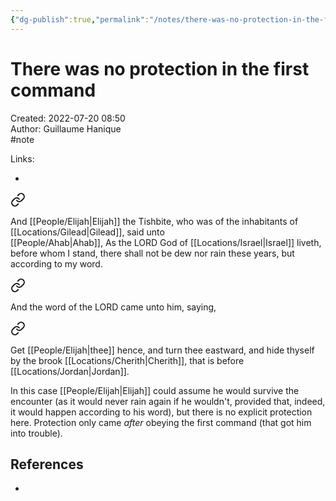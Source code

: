 ```yaml
---
{"dg-publish":true,"permalink":"/notes/there-was-no-protection-in-the-first-command/"}
---
```


# There was no protection in the first command

Created: 2022-07-20 08:50  
Author: Guillaume Hanique  
#note

Links:

- 


<div class="transclusion internal-embed is-loaded"><a class="markdown-embed-link" href="/scripture/kjv/1-kings-kjv/1-kings-17-kjv/1-kings-17-1-kjv/" aria-label="Open link"><svg xmlns="http://www.w3.org/2000/svg" width="24" height="24" viewBox="0 0 24 24" fill="none" stroke="currentColor" stroke-width="2" stroke-linecap="round" stroke-linejoin="round" class="svg-icon lucide-link"><path d="M10 13a5 5 0 0 0 7.54.54l3-3a5 5 0 0 0-7.07-7.07l-1.72 1.71"></path><path d="M14 11a5 5 0 0 0-7.54-.54l-3 3a5 5 0 0 0 7.07 7.07l1.71-1.71"></path></svg></a><div class="markdown-embed">



And [[People/Elijah\|Elijah]] the Tishbite, who was of the inhabitants of [[Locations/Gilead\|Gilead]], said unto [[People/Ahab\|Ahab]], As the LORD God of [[Locations/Israel\|Israel]] liveth, before whom I stand, there shall not be dew nor rain these years, but according to my word.


</div></div>
  

<div class="transclusion internal-embed is-loaded"><a class="markdown-embed-link" href="/scripture/kjv/1-kings-kjv/1-kings-17-kjv/1-kings-17-2-kjv/" aria-label="Open link"><svg xmlns="http://www.w3.org/2000/svg" width="24" height="24" viewBox="0 0 24 24" fill="none" stroke="currentColor" stroke-width="2" stroke-linecap="round" stroke-linejoin="round" class="svg-icon lucide-link"><path d="M10 13a5 5 0 0 0 7.54.54l3-3a5 5 0 0 0-7.07-7.07l-1.72 1.71"></path><path d="M14 11a5 5 0 0 0-7.54-.54l-3 3a5 5 0 0 0 7.07 7.07l1.71-1.71"></path></svg></a><div class="markdown-embed">



And the word of the LORD came unto him, saying,


</div></div>
  

<div class="transclusion internal-embed is-loaded"><a class="markdown-embed-link" href="/scripture/kjv/1-kings-kjv/1-kings-17-kjv/1-kings-17-3-kjv/" aria-label="Open link"><svg xmlns="http://www.w3.org/2000/svg" width="24" height="24" viewBox="0 0 24 24" fill="none" stroke="currentColor" stroke-width="2" stroke-linecap="round" stroke-linejoin="round" class="svg-icon lucide-link"><path d="M10 13a5 5 0 0 0 7.54.54l3-3a5 5 0 0 0-7.07-7.07l-1.72 1.71"></path><path d="M14 11a5 5 0 0 0-7.54-.54l-3 3a5 5 0 0 0 7.07 7.07l1.71-1.71"></path></svg></a><div class="markdown-embed">



Get [[People/Elijah\|thee]] hence, and turn thee eastward, and hide thyself by the brook [[Locations/Cherith\|Cherith]], that is before [[Locations/Jordan\|Jordan]].


</div></div>


In this case [[People/Elijah\|Elijah]] could assume he would survive the encounter (as it would never rain again if he wouldn't, provided that, indeed, it would happen according to his word), but there is no explicit protection here. Protection only came *after* obeying the first command (that got him into trouble).

## References

- 
